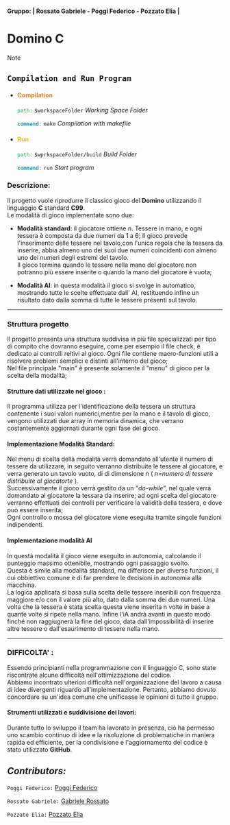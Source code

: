 #### Gruppo: | Rossato Gabriele - Poggi Federico - Pozzato Elia |

# Domino C

> [!NOTE]
>
> ## <b>`Compilation and Run Program`</b>
>
> - #### <strong style="color:#ed831f"> Compilation</strong>
>
>   <code style="color:#24b54b">path:</code> <code>$workspaceFolder</code> _Working Space Folder_
>
>   <code style="color:#1b8f9e"><b>command</b>:</code> <code>make</code> _Compilation with makefile_
>
> - #### <strong style="color:#edba1f">Run</strong>
>
>   <code style="color:#24b54b">path:</code> <code>$wprkspaceFolder/build</code> _Build Folder_
>
>   <code style="color:#1b8f9e"><b>command</b>:</code> <code>run</code> _Start program_

### Descrizione:

Il progetto vuole riprodurre il classico gioco del **Domino** utilizzando il linguaggio **C** standard **C99**.\
Le modalità di gioco implementate sono due:

- **Modalità standard**: il giocatore ottiene n. Tessere in mano, e ogni tessera è composta da due numeri da 1 a 6; Il gioco prevede l'inserimento delle tessere nel tavolo,con l'unica regola che la tessera da inserire, abbia almeno uno dei suoi due numeri coincidenti con almeno uno dei numeri degli estremi del tavolo.\
   Il gioco termina quando le tessere nella mano del giocatore non potranno più essere inserite o quando la mano del giocatore è vuota;

- **Modalità AI**: in questa modalità il gioco si svolge in automatico, mostrando tutte le scelte effettuate dall' AI, restituendo infine un risultato dato dalla somma di tutte le tessere presenti sul tavolo.

---

### Struttura progetto

Il progetto presenta una struttura suddivisa in più file specializzati per tipo di compito che dovranno eseguire, come per esempio il file check, è dedicato ai controlli reltivi al gioco. Ogni file contiene macro-funzioni utili a risolvere problemi semplici e distinti all'interno del gioco;\
Nel file principale "main" è presente solamente il "menu" di gioco per la scelta della modalità;

#### Strutture dati utilizzate nel gioco :

Il programma utilizza per l'identificazione della tessera un struttura contenente i suoi valori numerici,mentre per la mano e il tavolo di gioco, vengono utilizzati due array in memoria dinamica, che verrano costantemente aggiornati durante ogni fase del gioco.

#### Implementazione Modalità Standard:

Nel menu di scelta della modalità verrà domandato all'utente il numero di tessere da utilizzare, in seguito verranno distribuite le tessere al giocatore, e verra generato un tavolo vuoto, di di dimensione n ( _n=numero di tessere distribuite al giocatorte_ ).\
Successivamente il gioco verrà gestito da un "_do-while_", nel quale verrà domandato al giocatore la tessara da inserire; ad ogni scelta del giocatore verranno effettuati dei controlli per verificare la validità della tessera, e dove può essere inserita;\
Ogni controllo o mossa del giocatore viene eseguita tramite singole funzioni indipendenti.

#### Implementazione modalità AI

In questà modalità il gioco viene eseguito in autonomia, calcolando il punteggio massimo ottenibile, mostrando ogni passaggio svolto.\
Questa è simile alla modalità standard, ma differisce per diverse funzioni, il cui obbiettivo comune è di far prendere le decisioni in autonomia alla macchina.\
La logica applicata si basa sulla scelta delle tessere inseribili con frequenza maggiore e/o con il valore più alto, dato dalla somma dei due numeri.
Una volta che la tessera è stata scelta questa viene inserita n volte in base a quante volte si ripete nella mano. Infine l'iA andrà avanti in questo modo finché non raggiugnerà la fine del gioco, data dall'impossibilità di inserire altre tessere o dall'esaurimento di tessere nella mano.

---

### DIFFICOLTA' :

Essendo principianti nella programmazione con il linguaggio C, sono state riscontrate alcune difficoltà nell'ottimizzazione del codice.\
Abbiamo incontrato ulteriori difficoltà nell'organizzazione del lavoro a causa di idee divergenti riguardo all'implementazione. Pertanto, abbiamo dovuto concordare su un'idea comune che unificasse le opinioni di tutto il gruppo.

#### Strumenti utilizzati e suddivisione dei lavori:

Durante tutto lo sviluppo il team ha lavorato in presenza, ciò ha permesso uno scambio continuo di idee e la risoluzione di problematiche in maniera rapida ed efficiente, per la condivisione e l'aggiornamento del codice è stato utilizzato **GitHub**.

## _Contributors:_

`Poggi Federico:` [Poggi Federico](https://github.com/Federico-Poggi)

`Rossato Gabriele:` [Gabriele Rossato](https://github.com/GabriRoss)

`Pozzato Elia:` [Pozzato Elia](https://github.com/Eliapozz)
